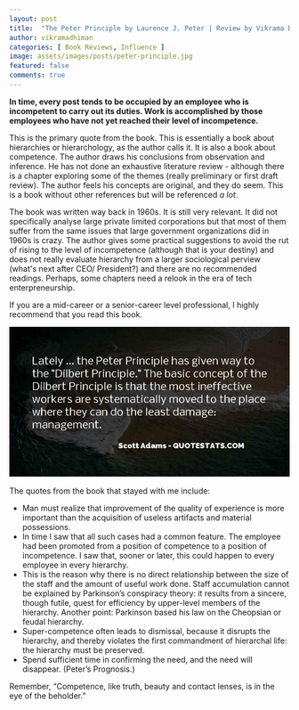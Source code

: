 ```yaml
---
layout: post
title:  "The Peter Principle by Laurence J. Peter | Review by Vikrama Dhiman"
author: vikramadhiman
categories: [ Book Reviews, Influence ]
image: assets/images/posts/peter-principle.jpg
featured: false
comments: true
---
```

<strong>In time, every post tends to be occupied by an employee who is incompetent to carry out its duties. Work is accomplished by those employees who have not yet reached their level of incompetence.</strong>

This is the primary quote from the book. This is essentially a book about hierarchies or hierarchology, as the author calls it. It is also a book about competence. The author draws his conclusions from observation and inference. He has not done an exhaustive literature review - although there is a chapter exploring some of the themes (really preliminary or first draft review). The author feels his concepts are original, and they do seem. This is a book without other references but will be referenced *a lot*.

The book was written way back in 1960s. It is still very relevant. It did not specifically analyse large private limited corporations but that most of them suffer from the same issues that large government organizations did in 1960s is crazy. The author gives some practical suggestions to avoid the rut of rising to the level of incompetence (although that is your destiny) and does not really evaluate hierarchy from a larger sociological perview (what's next after CEO/ President?) and there are no recommended readings. Perhaps, some chapters need a relook in the era of tech enterpreneurship. 

If you are a mid-career or a senior-career level professional, I highly recommend that you read this book.

<img src="/assets/images/posts/the-peter-principle-3.jpg" title="The Peter Principle"/>

The quotes from the book that stayed with me include:

<ul>
	<li>Man must realize that improvement of the quality of experience is more important than the acquisition of useless artifacts and material possessions.</li>
	<li>In time I saw that all such cases had a common feature. The employee had been promoted from a position of competence to a position of incompetence. I saw that, sooner or later, this could happen to every employee in every hierarchy.</li>
	<li>This is the reason why there is no direct relationship between the size of the staff and the amount of useful work done. Staff accumulation cannot be explained by Parkinson’s conspiracy theory: it results from a sincere, though futile, quest for efficiency by upper-level members of the hierarchy. Another point: Parkinson based his law on the Cheopsian or feudal hierarchy.</li>
	<li>Super-competence often leads to dismissal, because it disrupts the hierarchy, and thereby violates the first commandment of hierarchal life: the hierarchy must be preserved.</li>
	<li>Spend sufficient time in confirming the need, and the need will disappear. (Peter’s Prognosis.)</li>
</ul>

Remember, “Competence, like truth, beauty and contact lenses, is in the eye of the beholder.”